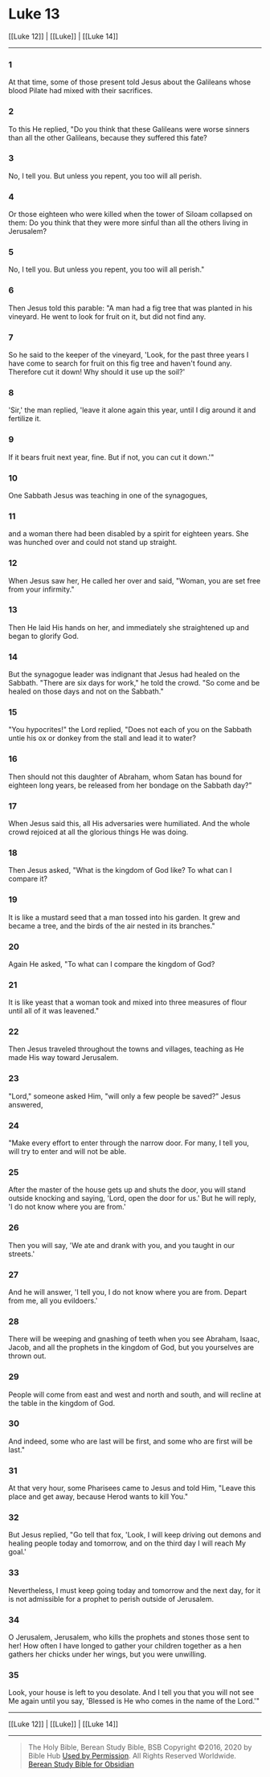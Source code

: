 # Luke 13

[[Luke 12]] | [[Luke]] | [[Luke 14]]

---

### 1
At that time, some of those present told Jesus about the Galileans whose blood Pilate had mixed with their sacrifices.

### 2
To this He replied, "Do you think that these Galileans were worse sinners than all the other Galileans, because they suffered this fate?

### 3
No, I tell you. But unless you repent, you too will all perish.

### 4
Or those eighteen who were killed when the tower of Siloam collapsed on them: Do you think that they were more sinful than all the others living in Jerusalem?

### 5
No, I tell you. But unless you repent, you too will all perish."

### 6
Then Jesus told this parable: "A man had a fig tree that was planted in his vineyard. He went to look for fruit on it, but did not find any.

### 7
So he said to the keeper of the vineyard, 'Look, for the past three years I have come to search for fruit on this fig tree and haven't found any. Therefore cut it down! Why should it use up the soil?'

### 8
'Sir,' the man replied, 'leave it alone again this year, until I dig around it and fertilize it.

### 9
If it bears fruit next year, fine. But if not, you can cut it down.'"

### 10
One Sabbath Jesus was teaching in one of the synagogues,

### 11
and a woman there had been disabled by a spirit for eighteen years. She was hunched over and could not stand up straight.

### 12
When Jesus saw her, He called her over and said, "Woman, you are set free from your infirmity."

### 13
Then He laid His hands on her, and immediately she straightened up and began to glorify God.

### 14
But the synagogue leader was indignant that Jesus had healed on the Sabbath. "There are six days for work," he told the crowd. "So come and be healed on those days and not on the Sabbath."

### 15
"You hypocrites!" the Lord replied, "Does not each of you on the Sabbath untie his ox or donkey from the stall and lead it to water?

### 16
Then should not this daughter of Abraham, whom Satan has bound for eighteen long years, be released from her bondage on the Sabbath day?"

### 17
When Jesus said this, all His adversaries were humiliated. And the whole crowd rejoiced at all the glorious things He was doing.

### 18
Then Jesus asked, "What is the kingdom of God like? To what can I compare it?

### 19
It is like a mustard seed that a man tossed into his garden. It grew and became a tree, and the birds of the air nested in its branches."

### 20
Again He asked, "To what can I compare the kingdom of God?

### 21
It is like yeast that a woman took and mixed into three measures of flour until all of it was leavened."

### 22
Then Jesus traveled throughout the towns and villages, teaching as He made His way toward Jerusalem.

### 23
"Lord," someone asked Him, "will only a few people be saved?" Jesus answered,

### 24
"Make every effort to enter through the narrow door. For many, I tell you, will try to enter and will not be able.

### 25
After the master of the house gets up and shuts the door, you will stand outside knocking and saying, 'Lord, open the door for us.' But he will reply, 'I do not know where you are from.'

### 26
Then you will say, 'We ate and drank with you, and you taught in our streets.'

### 27
And he will answer, 'I tell you, I do not know where you are from. Depart from me, all you evildoers.'

### 28
There will be weeping and gnashing of teeth when you see Abraham, Isaac, Jacob, and all the prophets in the kingdom of God, but you yourselves are thrown out.

### 29
People will come from east and west and north and south, and will recline at the table in the kingdom of God.

### 30
And indeed, some who are last will be first, and some who are first will be last."

### 31
At that very hour, some Pharisees came to Jesus and told Him, "Leave this place and get away, because Herod wants to kill You."

### 32
But Jesus replied, "Go tell that fox, 'Look, I will keep driving out demons and healing people today and tomorrow, and on the third day I will reach My goal.'

### 33
Nevertheless, I must keep going today and tomorrow and the next day, for it is not admissible for a prophet to perish outside of Jerusalem.

### 34
O Jerusalem, Jerusalem, who kills the prophets and stones those sent to her! How often I have longed to gather your children together as a hen gathers her chicks under her wings, but you were unwilling.

### 35
Look, your house is left to you desolate. And I tell you that you will not see Me again until you say, 'Blessed is He who comes in the name of the Lord.'"

---

[[Luke 12]] | [[Luke]] | [[Luke 14]]

---

> The Holy Bible, Berean Study Bible, BSB
> Copyright &copy;2016, 2020 by Bible Hub
> [Used by Permission](https://berean.bible/terms.htm). All Rights Reserved Worldwide.
> [Berean Study Bible for Obsidian](https://github.com/gapmiss/berean-study-bible-for-obsidian)</small>

